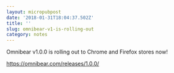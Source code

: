 ```yaml
---
layout: micropubpost
date: '2018-01-31T18:04:37.502Z'
title: ''
slug: omnibear-v1-is-rolling-out
category: notes
---
```

Omnibear v1.0.0 is rolling out to Chrome and Firefox stores now!

https://omnibear.com/releases/1.0.0/
